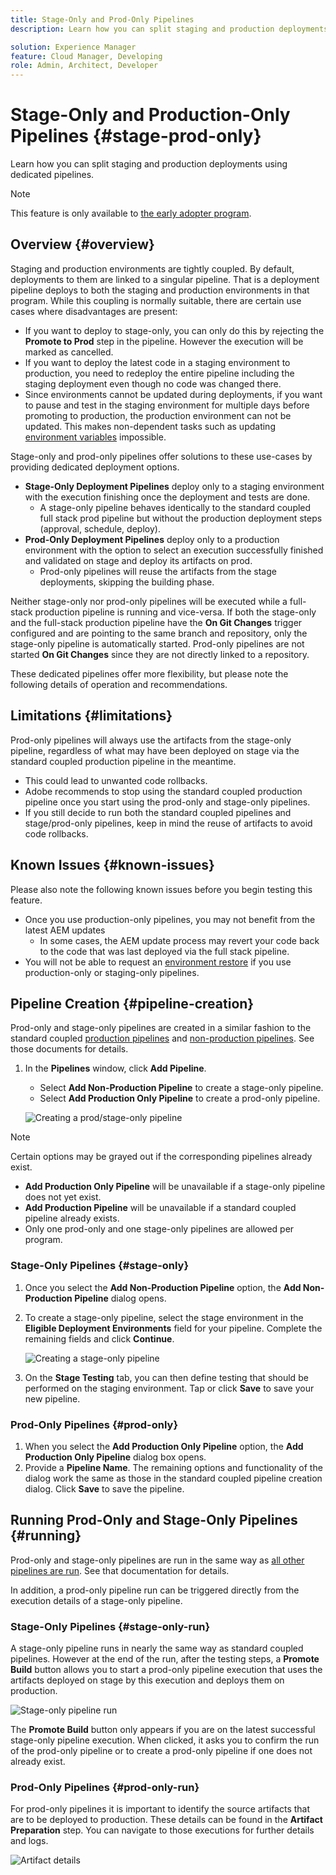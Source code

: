 ```yaml
---
title: Stage-Only and Prod-Only Pipelines
description: Learn how you can split staging and production deployments using dedicated pipelines.

solution: Experience Manager
feature: Cloud Manager, Developing
role: Admin, Architect, Developer
---
```


# Stage-Only and Production-Only Pipelines {#stage-prod-only}

Learn how you can split staging and production deployments using dedicated pipelines.

>[!NOTE]
>
>This feature is only available to [the early adopter program](/help/implementing/cloud-manager/release-notes/current.md#early-adoption).

## Overview {#overview}

Staging and production environments are tightly coupled. By default, deployments to them are linked to a singular pipeline. That is a deployment pipeline deploys to both the staging and production environments in that program. While this coupling is normally suitable, there are certain use cases where disadvantages are present:

* If you want to deploy to stage-only, you can only do this by rejecting the **Promote to Prod** step in the pipeline. However the execution will be marked as cancelled.
* If you want to deploy the latest code in a staging environment to production, you need to redeploy the entire pipeline including the staging deployment even though no code was changed there. 
* Since environments cannot be updated during deployments, if you want to pause and test in the staging environment for multiple days before promoting to production, the production environment can not be updated. This makes non-dependent tasks such as updating [environment variables](/help/implementing/cloud-manager/getting-access-to-aem-in-cloud/build-environment-details.md#environment-variables) impossible.

Stage-only and prod-only pipelines offer solutions to these use-cases by providing dedicated deployment options.

* **Stage-Only Deployment Pipelines** deploy only to a staging environment with the execution finishing once the deployment and tests are done.
  * A stage-only pipeline behaves identically to the standard coupled full stack prod pipeline but without the production deployment steps (approval, schedule, deploy).
* **Prod-Only Deployment Pipelines** deploy only to a production environment with the option to select an execution successfully finished and validated on stage and deploy its artifacts on prod.  
  * Prod-only pipelines will reuse the artifacts from the stage deployments, skipping the building phase.

Neither stage-only nor prod-only pipelines will be executed while a full-stack production pipeline is running and vice-versa. If both the stage-only and the full-stack production pipeline have the **On Git Changes** trigger configured and are pointing to the same branch and repository, only the stage-only pipeline is automatically started. Prod-only pipelines are not started **On Git Changes** since they are not directly linked to a repository.

These dedicated pipelines offer more flexibility, but please note the following details of operation and recommendations.

## Limitations {#limitations}

Prod-only pipelines will always use the artifacts from the stage-only pipeline, regardless of what may have been deployed on stage via the standard coupled production pipeline in the meantime.

* This could lead to unwanted code rollbacks.
* Adobe recommends to stop using the standard coupled production pipeline once you start using the prod-only and stage-only pipelines.
* If you still decide to run both the standard coupled pipelines and stage/prod-only pipelines, keep in mind the reuse of artifacts to avoid code rollbacks.

## Known Issues {#known-issues}

Please also note the following known issues before you begin testing this feature.

* Once you use production-only pipelines, you may not benefit from the latest AEM updates
  * In some cases, the AEM update process may revert your code back to the code that was last deployed via the full stack pipeline.
* You will not be able to request an [environment restore](/help/operations/restore.md#offsite-backup) if you use production-only or staging-only pipelines.

## Pipeline Creation {#pipeline-creation}

Prod-only and stage-only pipelines are created in a similar fashion to the standard coupled [production pipelines](/help/implementing/cloud-manager/configuring-pipelines/configuring-production-pipelines.md) and [non-production pipelines](/help/implementing/cloud-manager/configuring-pipelines/configuring-non-production-pipelines.md). See those documents for details.

1. In the **Pipelines** window, click **Add Pipeline**.

   * Select **Add Non-Production Pipeline** to create a stage-only pipeline.
   * Select **Add Production Only Pipeline** to create a prod-only pipeline.

   ![Creating a prod/stage-only pipeline](assets/prod-stage-pipelines.png)

>[!NOTE]
>
>Certain options may be grayed out if the corresponding pipelines already exist.
>
>* **Add Production Only Pipeline** will be unavailable if a stage-only pipeline does not yet exist.
>* **Add Production Pipeline** will be unavailable if a standard coupled pipeline already exists.
>* Only one prod-only and one stage-only pipelines are allowed per program.

### Stage-Only Pipelines {#stage-only}

1. Once you select the **Add Non-Production Pipeline** option, the **Add Non-Production Pipeline** dialog opens.
1. To create a stage-only pipeline, select the stage environment in the **Eligible Deployment Environments** field for your pipeline. Complete the remaining fields and click **Continue**.

   ![Creating a stage-only pipeline](assets/stage-only.png)

1. On the **Stage Testing** tab, you can then define testing that should be performed on the staging environment. Tap or click **Save** to save your new pipeline.

### Prod-Only Pipelines {#prod-only}

1. When you select the **Add Production Only Pipeline** option, the **Add Production Only Pipeline** dialog box opens.
1. Provide a **Pipeline Name**. The remaining options and functionality of the dialog work the same as those in the standard coupled pipeline creation dialog. Click **Save** to save the pipeline.

## Running Prod-Only and Stage-Only Pipelines {#running}

Prod-only and stage-only pipelines are run in the same way as [all other pipelines are run](/help/implementing/cloud-manager/configuring-pipelines/managing-pipelines.md#running-pipelines). See that documentation for details.

In addition, a prod-only pipeline run can be triggered directly from the execution details of a stage-only pipeline.

### Stage-Only Pipelines {#stage-only-run}

A stage-only pipeline runs in nearly the same way as standard coupled pipelines. However at the end of the run, after the testing steps, a **Promote Build** button allows you to start a prod-only pipeline execution that uses the artifacts deployed on stage by this execution and deploys them on production.

![Stage-only pipeline run](assets/stage-only-pipeline-run.png)

The **Promote Build** button only appears if you are on the latest successful stage-only pipeline execution. When clicked, it asks you to confirm the run of the prod-only pipeline or to create a prod-only pipeline if one does not already exist.

### Prod-Only Pipelines {#prod-only-run}

For prod-only pipelines it is important to identify the source artifacts that are to be deployed to production. These details can be found in the **Artifact Preparation** step. You can navigate to those executions for further details and logs.

![Artifact details](assets/prod-only-pipeline-run.png)
